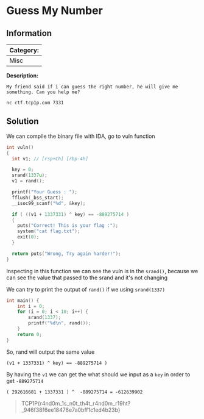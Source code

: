 # Guess My Number

## Information
**Category:** |
--- | 
Misc|

**Description:** 
~~~
My friend said if i can guess the right number, he will give me something. Can you help me?

nc ctf.tcp1p.com 7331
~~~
## Solution
We can compile the binary file with IDA, go to vuln function

```c
int vuln()
{
  int v1; // [rsp+Ch] [rbp-4h]

  key = 0;
  srand(1337u);
  v1 = rand();

  printf("Your Guess : ");
  fflush(_bss_start);
  __isoc99_scanf("%d", &key);

  if ( ((v1 + 1337331) ^ key) == -889275714 )
  {
    puts("Correct! This is your flag :");
    system("cat flag.txt");
    exit(0);
  }

  return puts("Wrong, Try again harder!");
}
```

Inspecting in this function we can see the vuln is in the `srand()`, because we can see the value that passed to the srand and it's not changing

We can try to print the output of `rand()` if we using `srand(1337)`

```c
int main() {
    int i = 0;
    for (i = 0; i < 10; i++) {
        srand(1337);
        printf("%d\n", rand());
    }
    return 0;
}
```
So, rand will output the same value

`(v1 + 1337331) ^ key) == -889275714 )`

By having the `v1` we can get the what should we input as a `key` in order to get `-889275714`


`( 292616681 + 1337331 ) ^  -889275714 = -612639902`



>TCP1P{r4nd0m_1s_n0t_th4t_r4nd0m_r19ht?_946f38f6ee18476e7a0bff1c1ed4b23b}
